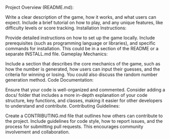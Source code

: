 Project Overview (README.md):

Write a clear description of the game, how it works, and what users can expect. Include a brief tutorial on how to play, and any unique features, like difficulty levels or score tracking.
Installation Instructions:

Provide detailed instructions on how to set up the game locally. Include prerequisites (such as programming language or libraries), and specific commands for installation. This could be in a section of the README or a separate INSTALL.md file.
Gameplay Mechanics:

Include a section that describes the core mechanics of the game, such as how the number is generated, how users can input their guesses, and the criteria for winning or losing. You could also discuss the random number generation method.
Code Documentation:

Ensure that your code is well-organized and commented. Consider adding a docs/ folder that includes a more in-depth explanation of your code structure, key functions, and classes, making it easier for other developers to understand and contribute.
Contributing Guidelines:

Create a CONTRIBUTING.md file that outlines how others can contribute to the project. Include guidelines for code style, how to report issues, and the process for submitting pull requests. This encourages community involvement and collaboration.
